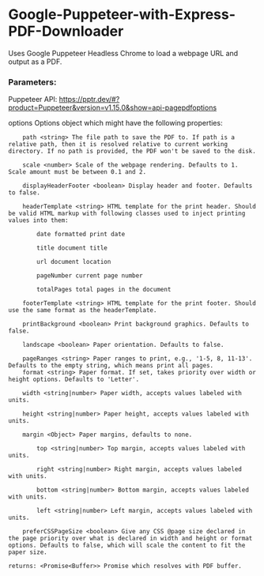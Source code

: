 # Google-Puppeteer-with-Express-PDF-Downloader

Uses Google Puppeteer Headless Chrome to load a webpage URL and output as a PDF.

### Parameters: 

Puppeteer API: https://pptr.dev/#?product=Puppeteer&version=v1.15.0&show=api-pagepdfoptions

options <Object> Options object which might have the following properties:
        
        path <string> The file path to save the PDF to. If path is a relative path, then it is resolved relative to current working directory. If no path is provided, the PDF won't be saved to the disk.
        
        scale <number> Scale of the webpage rendering. Defaults to 1. Scale amount must be between 0.1 and 2.
        
        displayHeaderFooter <boolean> Display header and footer. Defaults to false.
        
        headerTemplate <string> HTML template for the print header. Should be valid HTML markup with following classes used to inject printing values into them:
        
            date formatted print date
            
            title document title
            
            url document location
            
            pageNumber current page number
            
            totalPages total pages in the document
            
        footerTemplate <string> HTML template for the print footer. Should use the same format as the headerTemplate.
        
        printBackground <boolean> Print background graphics. Defaults to false.
        
        landscape <boolean> Paper orientation. Defaults to false.
        
        pageRanges <string> Paper ranges to print, e.g., '1-5, 8, 11-13'. Defaults to the empty string, which means print all pages.
        format <string> Paper format. If set, takes priority over width or height options. Defaults to 'Letter'.
        
        width <string|number> Paper width, accepts values labeled with units.
        
        height <string|number> Paper height, accepts values labeled with units.
        
        margin <Object> Paper margins, defaults to none.
        
            top <string|number> Top margin, accepts values labeled with units.
            
            right <string|number> Right margin, accepts values labeled with units.
            
            bottom <string|number> Bottom margin, accepts values labeled with units.
            
            left <string|number> Left margin, accepts values labeled with units.
            
        preferCSSPageSize <boolean> Give any CSS @page size declared in the page priority over what is declared in width and height or format options. Defaults to false, which will scale the content to fit the paper size.
        
    returns: <Promise<Buffer>> Promise which resolves with PDF buffer.
